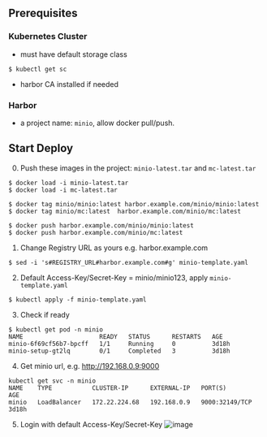 ## Prerequisites

### Kubernetes Cluster
- must have default storage class
```
$ kubectl get sc
```
- harbor CA installed if needed

### Harbor
- a project name: `minio`, allow docker pull/push.


## Start Deploy
0. Push these images in the project: `minio-latest.tar` and `mc-latest.tar`
  ```
  $ docker load -i minio-latest.tar
  $ docker load -i mc-latest.tar

  $ docker tag minio/minio:latest harbor.example.com/minio/minio:latest
  $ docker tag minio/mc:latest  harbor.example.com/minio/mc:latest

  $ docker push harbor.example.com/minio/minio:latest
  $ docker push harbor.example.com/minio/mc:latest
  ```
1. Change Registry URL as yours e.g. harbor.example.com
  ```
  $ sed -i 's#REGISTRY_URL#harbor.example.com#g' minio-template.yaml
  ```
2. Default Access-Key/Secret-Key = minio/minio123, apply `minio-template.yaml`
  ```
  $ kubectl apply -f minio-template.yaml
  ```
3. Check if ready
  ```
  $ kubectl get pod -n minio
  NAME                     READY   STATUS      RESTARTS   AGE
  minio-6f69cf56b7-bpcff   1/1     Running     0          3d18h
  minio-setup-gt2lq        0/1     Completed   3          3d18h
  ```
4. Get minio url, e.g. http://192.168.0.9:9000
  ```
  kubectl get svc -n minio
  NAME    TYPE           CLUSTER-IP      EXTERNAL-IP   PORT(S)          AGE
  minio   LoadBalancer   172.22.224.68   192.168.0.9   9000:32149/TCP   3d18h
  ```
5. Login with default Access-Key/Secret-Key
![image](https://user-images.githubusercontent.com/30453370/138801446-3c5c72f9-4a8b-4c53-8be1-0b9aad413520.png)
